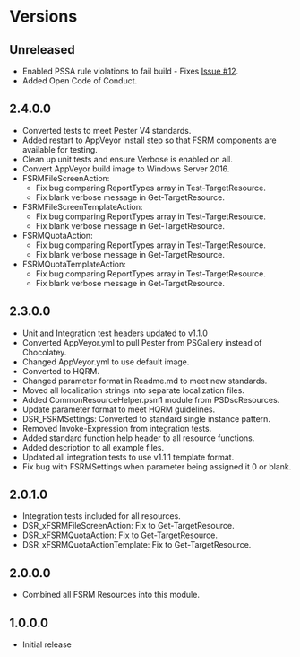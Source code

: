 # Versions

## Unreleased

- Enabled PSSA rule violations to fail build - Fixes [Issue #12](https://github.com/PlagueHO/FSRMDsc/issues/12).
- Added Open Code of Conduct.

## 2.4.0.0

- Converted tests to meet Pester V4 standards.
- Added restart to AppVeyor install step so that FSRM components
  are available for testing.
- Clean up unit tests and ensure Verbose is enabled on all.
- Convert AppVeyor build image to Windows Server 2016.
- FSRMFileScreenAction:
  - Fix bug comparing ReportTypes array in Test-TargetResource.
  - Fix blank verbose message in Get-TargetResource.
- FSRMFileScreenTemplateAction:
  - Fix bug comparing ReportTypes array in Test-TargetResource.
  - Fix blank verbose message in Get-TargetResource.
- FSRMQuotaAction:
  - Fix bug comparing ReportTypes array in Test-TargetResource.
  - Fix blank verbose message in Get-TargetResource.
- FSRMQuotaTemplateAction:
  - Fix bug comparing ReportTypes array in Test-TargetResource.
  - Fix blank verbose message in Get-TargetResource.

## 2.3.0.0

- Unit and Integration test headers updated to v1.1.0
- Converted AppVeyor.yml to pull Pester from PSGallery instead of Chocolatey.
- Changed AppVeyor.yml to use default image.
- Converted to HQRM.
- Changed parameter format in Readme.md to meet new standards.
- Moved all localization strings into separate localization files.
- Added CommonResourceHelper.psm1 module from PSDscResources.
- Update parameter format to meet HQRM guidelines.
- DSR_FSRMSettings: Converted to standard single instance pattern.
- Removed Invoke-Expression from integration tests.
- Added standard function help header to all resource functions.
- Added description to all example files.
- Updated all integration tests to use v1.1.1 template format.
- Fix bug with FSRMSettings when parameter being assigned it 0 or blank.

## 2.0.1.0

- Integration tests included for all resources.
- DSR_xFSRMFileScreenAction: Fix to Get-TargetResource.
- DSR_xFSRMQuotaAction: Fix to Get-TargetResource.
- DSR_xFSRMQuotaActionTemplate: Fix to Get-TargetResource.

## 2.0.0.0

- Combined all FSRM Resources into this module.

## 1.0.0.0

- Initial release
